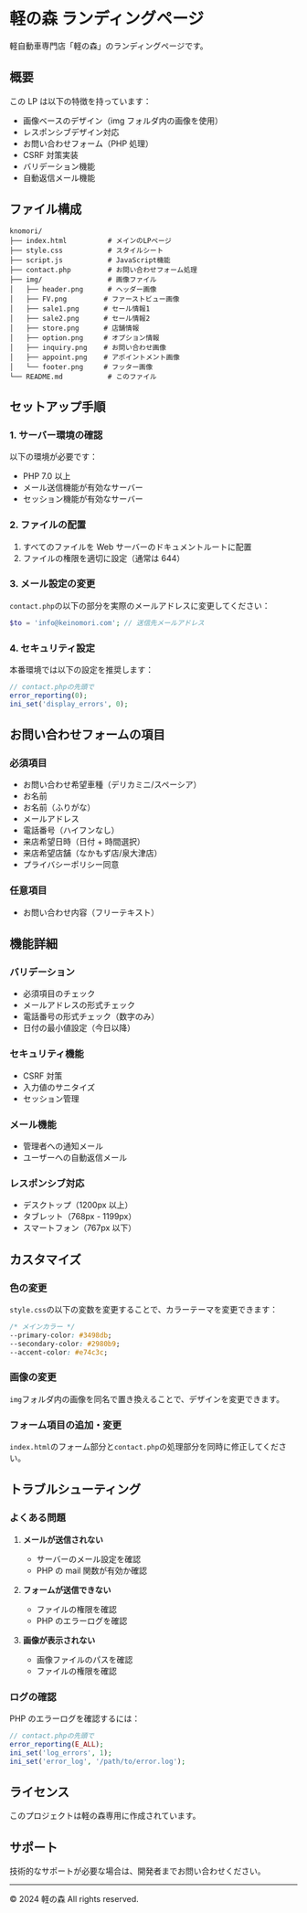 # 軽の森 ランディングページ

軽自動車専門店「軽の森」のランディングページです。

## 概要

この LP は以下の特徴を持っています：

- 画像ベースのデザイン（img フォルダ内の画像を使用）
- レスポンシブデザイン対応
- お問い合わせフォーム（PHP 処理）
- CSRF 対策実装
- バリデーション機能
- 自動返信メール機能

## ファイル構成

```
knomori/
├── index.html          # メインのLPページ
├── style.css           # スタイルシート
├── script.js           # JavaScript機能
├── contact.php         # お問い合わせフォーム処理
├── img/                # 画像ファイル
│   ├── header.png      # ヘッダー画像
│   ├── FV.png         # ファーストビュー画像
│   ├── sale1.png      # セール情報1
│   ├── sale2.png      # セール情報2
│   ├── store.png      # 店舗情報
│   ├── option.png     # オプション情報
│   ├── inquiry.png    # お問い合わせ画像
│   ├── appoint.png    # アポイントメント画像
│   └── footer.png     # フッター画像
└── README.md           # このファイル
```

## セットアップ手順

### 1. サーバー環境の確認

以下の環境が必要です：

- PHP 7.0 以上
- メール送信機能が有効なサーバー
- セッション機能が有効なサーバー

### 2. ファイルの配置

1. すべてのファイルを Web サーバーのドキュメントルートに配置
2. ファイルの権限を適切に設定（通常は 644）

### 3. メール設定の変更

`contact.php`の以下の部分を実際のメールアドレスに変更してください：

```php
$to = 'info@keinomori.com'; // 送信先メールアドレス
```

### 4. セキュリティ設定

本番環境では以下の設定を推奨します：

```php
// contact.phpの先頭で
error_reporting(0);
ini_set('display_errors', 0);
```

## お問い合わせフォームの項目

### 必須項目

- お問い合わせ希望車種（デリカミニ/スペーシア）
- お名前
- お名前（ふりがな）
- メールアドレス
- 電話番号（ハイフンなし）
- 来店希望日時（日付 + 時間選択）
- 来店希望店舗（なかもず店/泉大津店）
- プライバシーポリシー同意

### 任意項目

- お問い合わせ内容（フリーテキスト）

## 機能詳細

### バリデーション

- 必須項目のチェック
- メールアドレスの形式チェック
- 電話番号の形式チェック（数字のみ）
- 日付の最小値設定（今日以降）

### セキュリティ機能

- CSRF 対策
- 入力値のサニタイズ
- セッション管理

### メール機能

- 管理者への通知メール
- ユーザーへの自動返信メール

### レスポンシブ対応

- デスクトップ（1200px 以上）
- タブレット（768px - 1199px）
- スマートフォン（767px 以下）

## カスタマイズ

### 色の変更

`style.css`の以下の変数を変更することで、カラーテーマを変更できます：

```css
/* メインカラー */
--primary-color: #3498db;
--secondary-color: #2980b9;
--accent-color: #e74c3c;
```

### 画像の変更

`img`フォルダ内の画像を同名で置き換えることで、デザインを変更できます。

### フォーム項目の追加・変更

`index.html`のフォーム部分と`contact.php`の処理部分を同時に修正してください。

## トラブルシューティング

### よくある問題

1. **メールが送信されない**

   - サーバーのメール設定を確認
   - PHP の mail 関数が有効か確認

2. **フォームが送信できない**

   - ファイルの権限を確認
   - PHP のエラーログを確認

3. **画像が表示されない**
   - 画像ファイルのパスを確認
   - ファイルの権限を確認

### ログの確認

PHP のエラーログを確認するには：

```php
// contact.phpの先頭で
error_reporting(E_ALL);
ini_set('log_errors', 1);
ini_set('error_log', '/path/to/error.log');
```

## ライセンス

このプロジェクトは軽の森専用に作成されています。

## サポート

技術的なサポートが必要な場合は、開発者までお問い合わせください。

---

© 2024 軽の森 All rights reserved.
